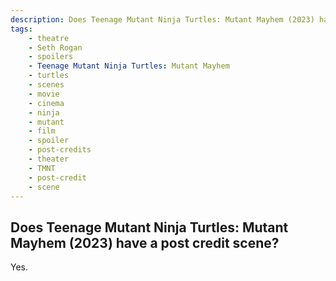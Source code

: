 ```yaml
---
description: Does Teenage Mutant Ninja Turtles: Mutant Mayhem (2023) have a post credit scene?
tags: 
    - theatre
    - Seth Rogan
    - spoilers
    - Teenage Mutant Ninja Turtles: Mutant Mayhem
    - turtles
    - scenes
    - movie
    - cinema
    - ninja
    - mutant
    - film
    - spoiler
    - post-credits
    - theater
    - TMNT
    - post-credit
    - scene
---
```


## Does Teenage Mutant Ninja Turtles: Mutant Mayhem (2023) have a post credit scene?

Yes.
